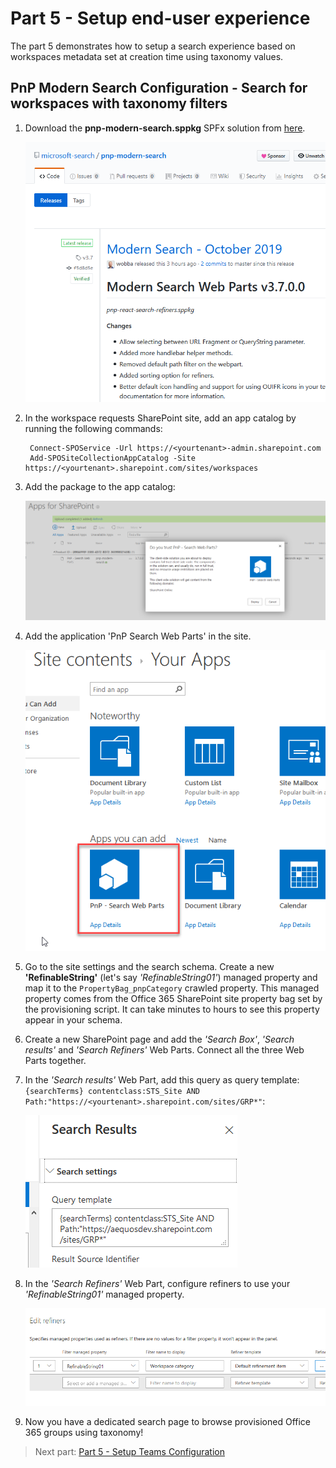 # Part 5 - Setup end-user experience

The part 5 demonstrates how to setup a search experience based on workspaces metadata set at creation time using taxonomy values.

## PnP Modern Search Configuration - Search for workspaces with taxonomy filters

1. Download the **pnp-modern-search.sppkg** SPFx solution from [here](https://github.com/microsoft-search/pnp-modern-search/releases/tag/v3.7).

    ![PnP Modern Search](/images/pnp-modern-search.png)

2. In the workspace requests SharePoint site, add an app catalog by running the following commands:

        Connect-SPOService -Url https://<yourtenant>-admin.sharepoint.com
        Add-SPOSiteCollectionAppCatalog -Site https://<yourtenant>.sharepoint.com/sites/workspaces

3. Add the package to the app catalog:

    ![Add application to catalog](/images/add_app.png)

4. Add the application 'PnP Search Web Parts' in the site.

    ![Add application to site](/images/add_app_site.png)

5. Go to the site settings and the search schema. Create a new **'RefinableString'** (let's say _'RefinableString01'_) managed property and map it to the `PropertyBag_pnpCategory` crawled property. This managed property comes from the Office 365 SharePoint site property bag set by the provisioning script. It can take minutes to hours to see this property appear in your schema. 

5. Create a new SharePoint page and add the _'Search Box'_, _'Search results'_ and _'Search Refiners'_ Web Parts. Connect all the three Web Parts together.
    
6. In the _'Search results'_ Web Part, add this query as query template: `{searchTerms} contentclass:STS_Site AND Path:"https://<yourtenant>.sharepoint.com/sites/GRP*"`:

    ![Query template](/images/query_template.png)

7. In the _'Search Refiners'_ Web Part, configure refiners to use your _'RefinableString01'_ managed property.

    ![Query template](/images/configure_refiners.png)

8. Now you have a dedicated search page to browse provisioned Office 365 groups using taxonomy!

 
> Next part: [Part 5 - Setup Teams Configuration](./PART6.md)